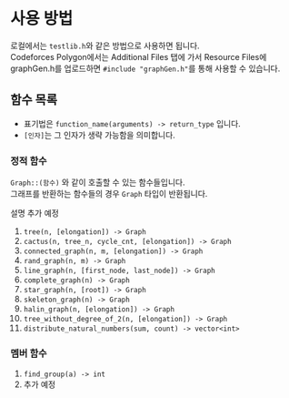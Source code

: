 # 사용 방법
로컬에서는 `testlib.h`와 같은 방법으로 사용하면 됩니다.  
Codeforces Polygon에서는 
Additional Files 탭에 가서 Resource Files에 graphGen.h를 업로드하면 `#include "graphGen.h"`를 통해 사용할 수 있습니다.

## 함수 목록
- 표기법은 `function_name(arguments) -> return_type` 입니다.
- `[인자]`는 그 인자가 생략 가능함을 의미합니다.
### 정적 함수
`Graph::(함수)` 와 같이 호출할 수 있는 함수들입니다.  
그래프를 반환하는 함수들의 경우 `Graph` 타입이 반환됩니다.

설명 추가 예정

1. `tree(n, [elongation]) -> Graph`
2. `cactus(n, tree_n, cycle_cnt, [elongation]) -> Graph`
3. `connected_graph(n, m, [elongation]) -> Graph`
4. `rand_graph(n, m) -> Graph`
5. `line_graph(n, [first_node, last_node]) -> Graph`
6. `complete_graph(n) -> Graph`
7. `star_graph(n, [root]) -> Graph`
8. `skeleton_graph(n) -> Graph`
9. `halin_graph(n, [elongation]) -> Graph`
10. `tree_without_degree_of_2(n, [elongation]) -> Graph`
11. `distribute_natural_numbers(sum, count) -> vector<int>`
### 멤버 함수
1. `find_group(a) -> int`
2. 추가 예정


